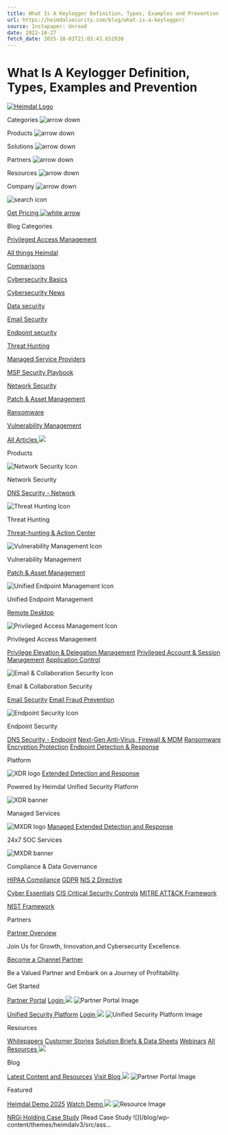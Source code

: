 ```yaml
---
title: What Is A Keylogger Definition, Types, Examples and Prevention
url: https://heimdalsecurity.com/blog/what-is-a-keylogger/
source: Instapaper: Unread
date: 2022-10-27
fetch_date: 2025-10-03T21:03:43.652930
---
```


# What Is A Keylogger Definition, Types, Examples and Prevention

[![Heimdal Logo](/blog/wp-content/themes/heimdalv3/src/assets/img/common/heimdal-logo.svg)](https://heimdalsecurity.com/)

Categories
![arrow down](/blog/wp-content/themes/heimdalv3/src/assets/img/header/nav-arrow-down.svg)

Products
![arrow down](/blog/wp-content/themes/heimdalv3/src/assets/img/header/nav-arrow-down.svg)

Solutions
![arrow down](/blog/wp-content/themes/heimdalv3/src/assets/img/header/nav-arrow-down.svg)

Partners
![arrow down](/blog/wp-content/themes/heimdalv3/src/assets/img/header/nav-arrow-down.svg)

Resources
![arrow down](/blog/wp-content/themes/heimdalv3/src/assets/img/header/nav-arrow-down.svg)

Company
![arrow down](/blog/wp-content/themes/heimdalv3/src/assets/img/header/nav-arrow-down.svg)

![search icon](/blog/wp-content/themes/heimdalv3/src/assets/img/header/search.svg)

[Get Pricing
![white arrow](/blog/wp-content/themes/heimdalv3/src/assets/img/common/arrow-white-right.svg)](https://heimdalsecurity.com/enterprise/request-pricing?partner=blog)

Blog Categories

[Privileged Access Management](https://heimdalsecurity.com/blog/category/access-management/)

[All things Heimdal](https://heimdalsecurity.com/blog/category/heimdal-announcements/)

[Comparisons](https://heimdalsecurity.com/blog/category/comparisons/)

[Cybersecurity Basics](https://heimdalsecurity.com/blog/category/cybersecurity-basics/)

[Cybersecurity News](https://heimdalsecurity.com/blog/category/cybersecurity-news/)

[Data security](https://heimdalsecurity.com/blog/category/data-security/)

[Email Security](https://heimdalsecurity.com/blog/category/email-security/)

[Endpoint security](https://heimdalsecurity.com/blog/category/endpoint-security/)

[Threat Hunting](https://heimdalsecurity.com/blog/category/forensics-threat-hunting/)

[Managed Service Providers](https://heimdalsecurity.com/blog/category/managed-service-providers/)

[MSP Security Playbook](https://heimdalsecurity.com/blog/category/msp-security-playbook/)

[Network Security](https://heimdalsecurity.com/blog/category/computer-networking/)

[Patch & Asset Management](https://heimdalsecurity.com/blog/category/patch-management/)

[Ransomware](https://heimdalsecurity.com/blog/category/ransomware/)

[Vulnerability Management](https://heimdalsecurity.com/blog/category/vulnerability/)

[All Articles ![](/blog/wp-content/themes/heimdalv3/src/assets/img/common/right-arrow-blue-grey.svg)](/blog/posts/)

Products

![Network Security Icon](/blog/wp-content/themes/heimdalv3/src/assets/img/header/network.svg)

Network Security

[DNS Security - Network](https://heimdalsecurity.com/enterprise-security/products/network-dns-security)

![Threat Hunting Icon](/blog/wp-content/themes/heimdalv3/src/assets/img/header/unified.svg)

Threat Hunting

[Threat-hunting & Action Center](https://heimdalsecurity.com/enterprise-security/products/threat-hunting-action-center)

![Vulnerability Management Icon](/blog/wp-content/themes/heimdalv3/src/assets/img/header/vm.svg)

Vulnerability Management

[Patch & Asset Management](https://heimdalsecurity.com/enterprise-security/products/patch-management-software)

![Unified Endpoint Management Icon](/blog/wp-content/themes/heimdalv3/src/assets/img/header/threat.svg)

Unified Endpoint Management

[Remote Desktop](https://heimdalsecurity.com/enterprise-security/products/remote-desktop)

![Privileged Access Management Icon](/blog/wp-content/themes/heimdalv3/src/assets/img/header/pam.svg)

Privileged Access Management

[Privilege Elevation & Delegation Management](https://heimdalsecurity.com/enterprise-security/products/privileged-access-management)
[Privileged Account & Session Management](https://heimdalsecurity.com/enterprise-security/products/privileged-account-and-session-management)
[Application Control](https://heimdalsecurity.com/enterprise-security/products/application-control)

![Email & Collaboration Security Icon](/blog/wp-content/themes/heimdalv3/src/assets/img/header/es.svg)

Email & Collaboration Security

[Email Security](https://heimdalsecurity.com/enterprise-security/products/email-security)
[Email Fraud Prevention](https://heimdalsecurity.com/enterprise-security/products/email-fraud-protection)

![Endpoint Security Icon](/blog/wp-content/themes/heimdalv3/src/assets/img/header/endpoint.svg)

Endpoint Security

[DNS Security - Endpoint](https://heimdalsecurity.com/enterprise-security/dns-security-solution)
[Next-Gen Anti-Virus, Firewall & MDM](https://heimdalsecurity.com/enterprise-security/products/endpoint-antivirus)
[Ransomware Encryption Protection](https://heimdalsecurity.com/enterprise-security/products/ransomware-encryption-protection)
[Endpoint Detection & Response](https://heimdalsecurity.com/enterprise-security/endpoint-detection-and-response-edr-software)

Platform

![XDR logo](/blog/wp-content/themes/heimdalv3/src/assets/img/header/xdr-logo.svg)
[Extended Detection and Response](https://heimdalsecurity.com/enterprise-security/products/extended-detection-and-response)

Powered by Heimdal Unified Security Platform

![XDR banner](/blog/wp-content/themes/heimdalv3/src/assets/img/header/xdr-img.jpg)

Managed Services

![MXDR logo](/blog/wp-content/themes/heimdalv3/src/assets/img/header/mxdr-logo.svg)
[Managed Extended Detection and Response](https://heimdalsecurity.com/enterprise-security/products/managed-extended-detection-and-response-mxdr-solution)

24x7 SOC Services

![MXDR banner](/blog/wp-content/themes/heimdalv3/src/assets/img/header/mxdr-img.jpg)

Compliance & Data Governance

[HIPAA Compliance](https://heimdalsecurity.com/hipaa-compliance)
[GDPR](https://heimdalsecurity.com/gdpr-compliance)
[NIS 2 Directive](https://heimdalsecurity.com/nis-2-directive)

[Cyber Essentials](https://heimdalsecurity.com/cyber-essentials)
[CIS Critical Security Controls](https://heimdalsecurity.com/cis-critical-security-controls)
[MITRE ATT&CK Framework](https://heimdalsecurity.com/mitre-attack-coverage)

[NIST Framework](https://heimdalsecurity.com/nist-compliant)

Partners

[Partner Overview](https://heimdalsecurity.com/partners-overview)

Join Us for Growth, Innovation,and Cybersecurity Excellence.

[Become a Channel Partner](https://heimdalsecurity.com/channel-partners)

Be a Valued Partner and Embark on a Journey of Profitability.

Get Started

[Partner Portal](https://heimdalsecurity.allbound.eu/)
[Login
![](/blog/wp-content/themes/heimdalv3/src/assets/img/common/right-arrow-blue-grey.svg)](https://heimdalsecurity.allbound.eu/)
![Partner Portal Image](/blog/wp-content/themes/heimdalv3/src/assets/img/header/portal.jpg)

[Unified Security Platform](https://dashboard.heimdalsecurity.com/)
[Login
![](/blog/wp-content/themes/heimdalv3/src/assets/img/common/right-arrow-blue-grey.svg)](https://dashboard.heimdalsecurity.com/)
![Unified Security Platform Image](/blog/wp-content/themes/heimdalv3/src/assets/img/header/platform.jpg)

Resources

[Whitepapers](https://heimdalsecurity.com/whitepapers)
[Customer Stories](https://heimdalsecurity.com/case-studies)
[Solution Briefs & Data Sheets](https://heimdalsecurity.com/data-sheets)
[Webinars](https://heimdalsecurity.com/webinars)
[All Resources
![](/blog/wp-content/themes/heimdalv3/src/assets/img/common/right-arrow-blue-grey.svg)](https://heimdalsecurity.com/cybersecurity-resources)

Blog

[Latest Content and Resources](https://heimdalsecurity.com/blog/)
[Visit Blog
![](/blog/wp-content/themes/heimdalv3/src/assets/img/common/right-arrow-blue-grey.svg)](https://heimdalsecurity.com/blog/)
![Partner Portal Image](/blog/wp-content/themes/heimdalv3/src/assets/img/header/blog.jpg)

Featured

[Heimdal Demo 2025](https://www.youtube.com/watch?v=bJvliBCPd5A)
[Watch Demo ![](/blog/wp-content/themes/heimdalv3/src/assets/img/common/right-arrow-blue-grey.svg)](https://www.youtube.com/watch?v=bJvliBCPd5A)
![Resource Image](https://heimdalsecurity.com/blog/wp-content/uploads/2024/12/Webinar-min.jpg)

[NRGi Holding Case Study](https://heimdalsecurity.com/wp-content/uploads/2021/08/nrgi.pdf)
[Read Case Study ![](/blog/wp-content/themes/heimdalv3/src/ass...